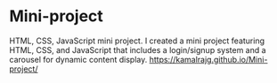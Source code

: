 # Mini-project
HTML, CSS, JavaScript mini project. I created a mini project featuring HTML, CSS, and JavaScript that includes a login/signup system and a carousel for dynamic content display.
https://kamalrajg.github.io/Mini-project/
